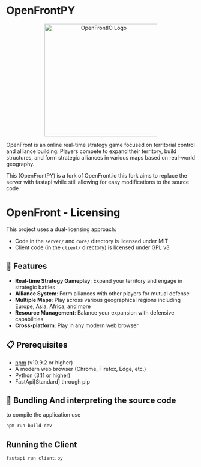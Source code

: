# OpenFrontPY

<p align="center">
  <picture>
    <source media="(prefers-color-scheme: dark)" srcset="resources/images/OpenFrontLogoDark.svg">
    <source media="(prefers-color-scheme: light)" srcset="resources/images/OpenFrontLogo.svg">
    <img src="resources/images/OpenFrontLogo.svg" alt="OpenFrontIO Logo" width="300">
  </picture>
</p>

[](https://crowdin.com/project/openfront-mls)

OpenFront is an online real-time strategy game focused on territorial control and alliance building. Players compete to expand their territory, build structures, and form strategic alliances in various maps based on real-world geography.

This (OpenFrontPY) is a fork of OpenFront.io this fork aims to replace the server with fastapi while still allowing for easy modifications to the source code

# OpenFront - Licensing

This project uses a dual-licensing approach:

- Code in the `server/` and `core/` directory is licensed under MIT
- Client code (in the `client/` directory) is licensed under GPL v3

## 🌟 Features

- **Real-time Strategy Gameplay**: Expand your territory and engage in strategic battles
- **Alliance System**: Form alliances with other players for mutual defense
- **Multiple Maps**: Play across various geographical regions including Europe, Asia, Africa, and more
- **Resource Management**: Balance your expansion with defensive capabilities
- **Cross-platform**: Play in any modern web browser

## 📋 Prerequisites

- [npm](https://www.npmjs.com/) (v10.9.2 or higher)
- A modern web browser (Chrome, Firefox, Edge, etc.)
- Python (3.11 or higher)
- FastApi[Standard] through pip

## 🚀 Bundling And interpreting the source code
to compile the application use 
```bash
npm run build-dev
```

## Running the Client
```bash
fastapi run client.py
```
